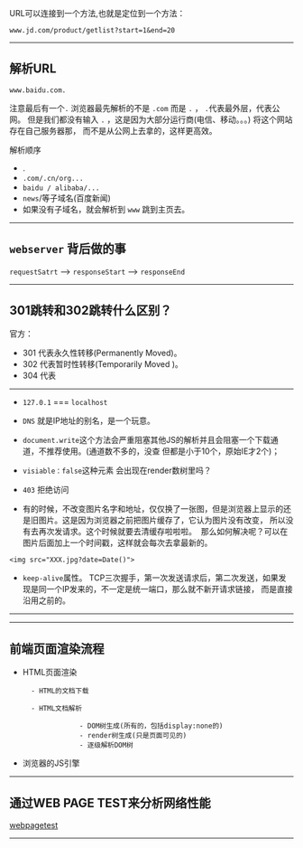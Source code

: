 URL可以连接到一个方法,也就是定位到一个方法：

    www.jd.com/product/getlist?start=1&end=20
    
- - -
## 解析URL

    www.baidu.com.
    
注意最后有一个`.`  浏览器最先解析的不是 `.com`  而是 `.` ， `.`代表最外层，代表公网。
但是我们都没有输入 `.` ，这是因为大部分运行商(电信、移动。。。) 将这个网站存在自己服务器那，
而不是从公网上去拿的，这样更高效。

解析顺序
- .
- `.com/.cn/org...`
- `baidu / alibaba/...`
- `news`/等子域名(百度新闻)
- 如果没有子域名，就会解析到 `www` 跳到主页去。

- - -
## `webserver` 背后做的事
`requestSatrt` --> `responseStart` --> `responseEnd`

- - -
## 301跳转和302跳转什么区别？
官方：

- 301 代表永久性转移(Permanently Moved)。
- 302 代表暂时性转移(Temporarily Moved )。
- 304 代表

- - -
- `127.0.1` === `localhost`

- `DNS`  就是IP地址的别名，是一个玩意。

- `document.write`这个方法会严重阻塞其他JS的解析并且会阻塞一个下载通道，不推荐使用。(通道数不多的，没查 但都是小于10个，原始IE才2个)；

- `visiable：false`这种元素 会出现在render数树里吗？

- `403` 拒绝访问

- 有的时候，不改变图片名字和地址，仅仅换了一张图，但是浏览器上显示的还是旧图片。这是因为浏览器之前把图片缓存了，它认为图片没有改变，
所以没有去再次发请求。这个时候就要去清缓存啦啦啦。  那么如何解决呢？可以在图片后面加上一个时间戳，这样就会每次去拿最新的。

 `<img src="XXX.jpg?date=Date()">`
 
 - `keep-alive`属性。 TCP三次握手，第一次发送请求后，第二次发送，如果发现是同一个IP发来的，不一定是统一端口，那么就不新开请求链接，
 而是直接沿用之前的。

- - -

- - -
## 前端页面渲染流程
- HTML页面渲染

        - HTML的文档下载

        - HTML文档解析
    
                    - DOM树生成(所有的，包括display:none的)
                    - render树生成(只是页面可见的)
                    - 逐级解析DOM树

- 浏览器的JS引擎

- - -
## 通过WEB PAGE TEST来分析网络性能
[webpagetest](http://www.webpagetest.org/)

- - -










